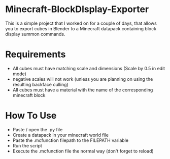 # Minecraft-BlockDIsplay-Exporter
This is a simple project that I worked on for a couple of days, that allows you to export cubes in Blender to a Minecraft datapack containing block display summon commands.

# Requirements
- All cubes must have matching scale and dimensions (Scale by 0.5 in edit mode)
- negative scales will not work (unless you are planning on using the resulting backface culling)
- All cubes must have a material with the name of the corresponding minecraft block

# How To Use
- Paste / open the .py file
- Create a datapack in your minecraft world file
- Paste the .mcfunction filepath to the FILEPATH variable
- Run the script
- Execute the .mcfunction file the normal way (don't forget to reload)

